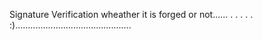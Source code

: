 Signature Verification wheather it is forged or not......
.
.
.
.
.
:)..............................................
